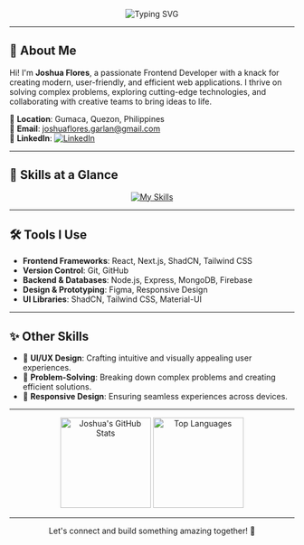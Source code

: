 <p align="center">
  <img src="https://readme-typing-svg.demolab.com?font=Fira+Code&size=24&duration=4000&pause=500&color=F75C7E&center=true&vCenter=true&width=435&lines=Hi+there!+I'm+Joshua+Flores+%F0%9F%91%8B;Frontend+Developer+%7C+Problem+Solver;Passionate+about+Modern+UI%2FUX+Design" alt="Typing SVG">
</p>

---

## 📌 About Me

Hi! I'm **Joshua Flores**, a passionate Frontend Developer with a knack for creating modern, user-friendly, and efficient web applications. I thrive on solving complex problems, exploring cutting-edge technologies, and collaborating with creative teams to bring ideas to life.

📍 **Location**: Gumaca, Quezon, Philippines  
📧 **Email**: [joshuaflores.garlan@gmail.com](mailto:joshuaflores.garlan@gmail.com)  
🔗 **LinkedIn**: [![LinkedIn](https://img.shields.io/badge/LinkedIn-0077B5?style=for-the-badge&logo=linkedin&logoColor=white)](https://www.linkedin.com/in/joshua-flores-5a41a5249)

---

## 🚀 Skills at a Glance

<p align="center">
  <a href="https://skillicons.dev">
    <img src="https://skillicons.dev/icons?i=js,ts,react,nextjs,tailwind,nodejs,express,shadcn,git,github,firebase,mongodb&perline=5" alt="My Skills" />
  </a>
</p>

---

## 🛠️ Tools I Use

- **Frontend Frameworks**: React, Next.js, ShadCN, Tailwind CSS  
- **Version Control**: Git, GitHub  
- **Backend & Databases**: Node.js, Express, MongoDB, Firebase  
- **Design & Prototyping**: Figma, Responsive Design  
- **UI Libraries**: ShadCN, Tailwind CSS, Material-UI  

---

## ✨ Other Skills

- 🎨 **UI/UX Design**: Crafting intuitive and visually appealing user experiences.  
- 🧩 **Problem-Solving**: Breaking down complex problems and creating efficient solutions.  
- 📱 **Responsive Design**: Ensuring seamless experiences across devices.

---

<p align="center">
  <img src="https://github-readme-stats.vercel.app/api?username=joshuaflores&show_icons=true&theme=radical" alt="Joshua's GitHub Stats" height="160px">
  <img src="https://github-readme-stats.vercel.app/api/top-langs/?username=joshuaflores&layout=compact&theme=radical" alt="Top Languages" height="160px">
</p>

---

<p align="center">
  Let's connect and build something amazing together! 🚀
</p>

